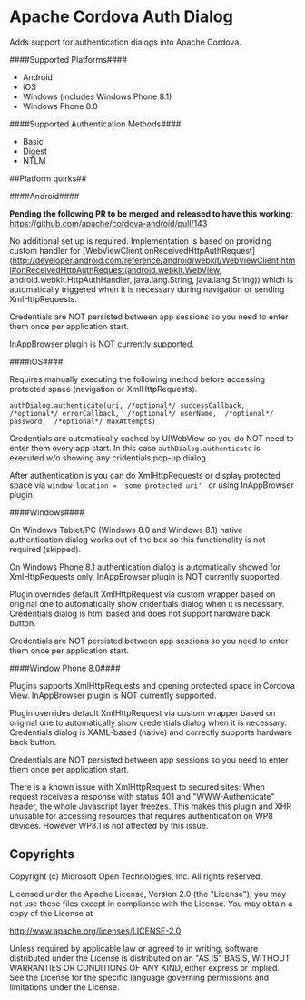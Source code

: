 Apache Cordova Auth Dialog
=============================
Adds support for authentication dialogs into Apache Cordova.

####Supported Platforms####

- Android
- iOS
- Windows (includes Windows Phone 8.1)
- Windows Phone 8.0

####Supported Authentication Methods####

- Basic
- Digest
- NTLM
 
##Platform quirks##

####Android####

**Pending the following PR to be merged and released to have this working**:
https://github.com/apache/cordova-android/pull/143

No additional set up is required. Implementation is based on providing custom handler for [WebViewClient.onReceivedHttpAuthRequest](http://developer.android.com/reference/android/webkit/WebViewClient.html#onReceivedHttpAuthRequest(android.webkit.WebView, android.webkit.HttpAuthHandler, java.lang.String, java.lang.String)) which is automatically triggered when it is necessary during navigation or sending XmlHttpRequests.

Credentials are NOT persisted between app sessions so you need to enter them once per application start.

InAppBrowser plugin is NOT currently supported.

####iOS####

Requires manually executing the following method before accessing protected space (navigation or XmlHttpRequests).

```authDialog.authenticate(uri, /*optional*/ successCallback, /*optional*/ errorCallback,  /*optional*/ userName,  /*optional*/ password,  /*optional*/ maxAttempts)```

Credentials are automatically cached by UIWebView so you do NOT need to enter them every app start. In this case ```authDialog.authenticate``` is executed w/o showing any cridentials pop-up dialog.

After authentication is you can do XmlHttpRequests or display protected space via ```window.location = 'some protected uri' ``` or using InAppBrowser plugin.

####Windows####

On Windows Tablet/PC (Windows 8.0 and Windows 8.1) native authentication dialog works out of the box so this functionality is not required (skipped).

On Windows Phone 8.1 authentication dialog is automatically showed for XmlHttpRequests only, InAppBrowser plugin is NOT currently supported.

Plugin overrides default XmlHttpRequest via custom wrapper based on original one to automatically show cridentials dialog when it is necessary. Credentials dialog is html based and does not support hardware back button.

Credentials are NOT persisted between app sessions so you need to enter them once per application start.

####Window Phone 8.0####

Plugins supports XmlHttpRequests and opening protected space in Cordova View. InAppBrowser plugin is NOT currently supported.

Plugin overrides default XmlHttpRequest via custom wrapper based on original one to automatically show credentials dialog when it is necessary. Credentials dialog is XAML-based (native) and correctly supports hardware back button.

Credentials are NOT persisted between app sessions so you need to enter them once per application start.

There is a known issue with XmlHttpRequest to secured sites: When request receives a response with status 401 and "WWW-Authenticate" header, the whole Javascript layer freezes. This makes this plugin and XHR unusable for accessing resources that requires authentication on WP8 devices. However WP8.1 is not affected by this issue.

## Copyrights ##
Copyright (c) Microsoft Open Technologies, Inc. All rights reserved.

Licensed under the Apache License, Version 2.0 (the "License"); you may not use these files except in compliance with the License. You may obtain a copy of the License at

http://www.apache.org/licenses/LICENSE-2.0

Unless required by applicable law or agreed to in writing, software distributed under the License is distributed on an "AS IS" BASIS, WITHOUT WARRANTIES OR CONDITIONS OF ANY KIND, either express or implied. See the License for the specific language governing permissions and limitations under the License.
